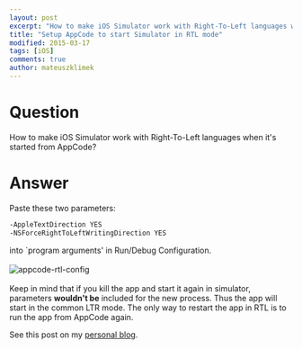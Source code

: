 ```yaml
---
layout: post
excerpt: "How to make iOS Simulator work with Right-To-Left languages when it's started from AppCode?"
title: "Setup AppCode to start Simulator in RTL mode"
modified: 2015-03-17
tags: [iOS]
comments: true
author: mateuszklimek
---
```

# Question
How to make iOS Simulator work with Right-To-Left languages when it's started from AppCode?
# Answer
Paste these two parameters:
```xml
-AppleTextDirection YES 
-NSForceRightToLeftWritingDirection YES
```
into `program arguments' in Run/Debug Configuration.
<br/><br/>
![appcode-rtl-config]({{site.url}}/images/appcode-rtl-config.png)
<br/><br/>
Keep in mind that if you kill the app and start it again in simulator, parameters **wouldn't be** included for the new process. Thus the app will start in the common LTR mode.
The only way to restart the app in RTL is to run the app from AppCode again.


See this post on my [personal blog](http://mklimek.github.io/setup-appcode-to-work-with-rtl-languages/).
